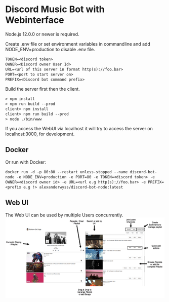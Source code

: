 # Discord Music Bot with Webinterface

Node.js 12.0.0 or newer is required.

Create .env file or set environment variables in commandline and add NODE_ENV=production to disable .env file.
```
TOKEN=<discord token>
OWNER=<Discord owner User Id>
URL=<url of this server in format http(s)://foo.bar>
PORT=<port to start server on>
PREFIX=<Discord bot command prefix>
```

Build the server first then the client.
```
> npm install
> npm run build --prod
client> npm install
client> npm run build --prod
> node ./bin/www
```

If you access the WebUI via localhost it will try to access the server on localhost:3000, for development.

## Docker
Or run with Docker:
```
docker run -d -p 80:80 --restart unless-stopped --name discord-bot-node -e NODE_ENV=production -e PORT=80 -e TOKEN=<discord token> -e OWNER=<discord owner id> -e URL=<url e.g http(s)://foo.bar> -e PREFIX=<prefix e.g !> alexanderwyss/discord-bot-node:latest
```

## Web UI
The Web UI can be used by multiple Users concurrently.
![Web UI](https://raw.githubusercontent.com/AlexanderWyss/README-assets/master/discord-bot-node-web-ui.png)
